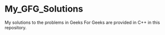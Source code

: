 # My_GFG_Solutions
My solutions to the problems in Geeks For Geeks are provided in C++ in this repository.
